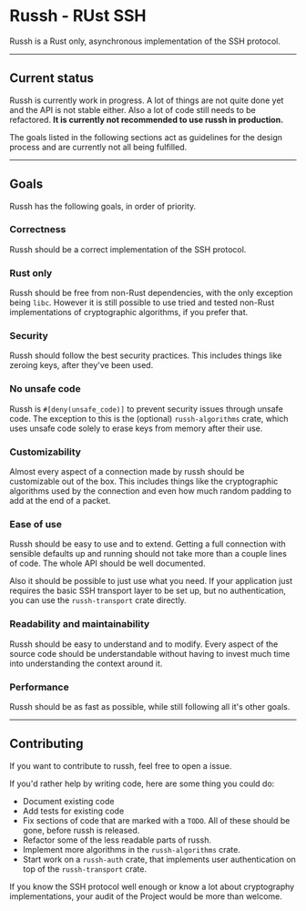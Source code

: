 # Russh - RUst SSH

Russh is a Rust only, asynchronous implementation of the SSH protocol.

---

## Current status

Russh is currently work in progress.
A lot of things are not quite done yet and the API is not stable either.
Also a lot of code still needs to be refactored.
**It is currently not recommended to use russh in production.**

The goals listed in the following sections act as guidelines for the design process and are currently not all being fulfilled.

---

## Goals

Russh has the following goals, in order of priority.

### Correctness

Russh should be a correct implementation of the SSH protocol.

### Rust only

Russh should be free from non-Rust dependencies, with the only exception being `libc`.
However it is still possible to use tried and tested non-Rust implementations of cryptographic algorithms, if you prefer that.

### Security

Russh should follow the best security practices.
This includes things like zeroing keys, after they've been used.

### No unsafe code

Russh is `#[deny(unsafe_code)]` to prevent security issues through unsafe code.
The exception to this is the (optional) `russh-algorithms` crate, which uses unsafe code solely to erase keys from memory after their use.

### Customizability

Almost every aspect of a connection made by russh should be customizable out of the box.
This includes things like the cryptographic algorithms used by the connection and even how much random padding to add at the end of a packet.

### Ease of use

Russh should be easy to use and to extend.
Getting a full connection with sensible defaults up and running should not take more than a couple lines of code.
The whole API should be well documented.

Also it should be possible to just use what you need.
If your application just requires the basic SSH transport layer to be set up, but no authentication, you can use the `russh-transport` crate directly.

### Readability and maintainability

Russh should be easy to understand and to modify.
Every aspect of the source code should be understandable without having to invest much time into understanding the context around it.

### Performance

Russh should be as fast as possible, while still following all it's other goals.

---

## Contributing

If you want to contribute to russh, feel free to open a issue.

If you'd rather help by writing code, here are some thing you could do:

- Document existing code
- Add tests for existing code
- Fix sections of code that are marked with a `TODO`.
  All of these should be gone, before russh is released.
- Refactor some of the less readable parts of russh.
- Implement more algorithms in the `russh-algorithms` crate.
- Start work on a `russh-auth` crate, that implements user authentication on top of the `russh-transport` crate.

If you know the SSH protocol well enough or know a lot about cryptography implementations, your audit of the Project would be more than welcome.
